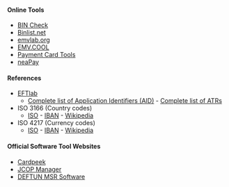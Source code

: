 #### Online Tools
- [BIN Check](https://bincheck.io/)
- [Binlist.net](https://binlist.net/)
- [emvlab.org](https://emvlab.org/main/)
- [EMV.COOL](https://emv.cool/)
- [Payment Card Tools](https://paymentcardtools.com/)
- [neaPay](https://neapay.com/online-tools/index.html)

#### References
- [EFTlab](https://www.eftlab.com/knowledge-base)
  - [Complete list of Application Identifiers (AID)](https://www.eftlab.com/knowledge-base/complete-list-of-application-identifiers-aid) - [Complete list of ATRs](https://www.eftlab.com/knowledge-base/complete-list-of-atrs)
- ISO 3166 (Country codes)
  - [ISO](https://www.iso.org/iso-3166-country-codes.html) - [IBAN](https://www.iban.com/country-codes) - [Wikipedia](https://en.wikipedia.org/wiki/List_of_ISO_3166_country_codes#Current_ISO_3166_country_codes)
- ISO 4217 (Currency codes)
  - [ISO](https://www.iso.org/iso-4217-currency-codes.html) - [IBAN](https://www.iban.com/currency-codes) - [Wikipedia](https://en.wikipedia.org/wiki/ISO_4217#Active_codes_(list_one))

#### Official Software Tool Websites
- [Cardpeek](http://pannetrat.com/Cardpeek/)
- [JCOP Manager](http://infintuary.org/jcop_dl.php)
- [DEFTUN MSR Software](https://deftun.com/pages/deftun-download-softwares)
